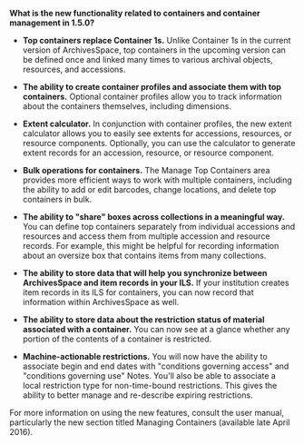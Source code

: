 **What is the new functionality related to containers and container management in 1.5.0?**

* **Top containers replace Container 1s.** Unlike Container 1s in the current version of ArchivesSpace, top containers in the upcoming version can be defined once and linked many times to various archival objects, resources, and accessions. 

* **The ability to create container profiles and associate them with top containers.** Optional container profiles allow you to track information about the containers themselves, including dimensions.

* **Extent calculator.** In conjunction with container profiles, the new extent calculator allows you to easily see extents for accessions, resources, or resource components. Optionally, you can use the calculator to generate extent records for an accession, resource, or resource component.

* **Bulk operations for containers.** The Manage Top Containers area provides more efficient ways to work with multiple containers, including the ability to add or edit barcodes, change locations, and delete top containers in bulk.

* **The ability to "share" boxes across collections in a meaningful way.** You can define top containers separately from individual accessions and resources and access them from multiple accession and resource records. For example, this might be helpful for recording information about an oversize box that contains items from many collections.

* **The ability to store data that will help you synchronize between ArchivesSpace and item records in your ILS.** If your institution creates item records in its ILS for containers, you can now record that information within ArchivesSpace as well.

* **The ability to store data about the restriction status of material associated with a container.** You can now see at a glance whether any portion of the contents of a container is restricted. 

* **Machine-actionable restrictions.** You will now have the ability to associate begin and end dates with "conditions governing access" and "conditions governing use" Notes. You'll also be able to associate a local restriction type for non-time-bound restrictions. This gives the ability to better manage and re-describe expiring restrictions.

For more information on using the new features, consult the user manual, particularly the new section titled Managing Containers (available late April 2016).
